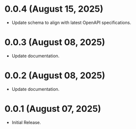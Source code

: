 # 0.0.4 (August 15, 2025)
- Update schema to align with latest OpenAPI specifications.

# 0.0.3 (August 08, 2025)
- Update documentation.

# 0.0.2 (August 08, 2025)
- Update documentation.

# 0.0.1 (August 07, 2025)
- Initial Release.
